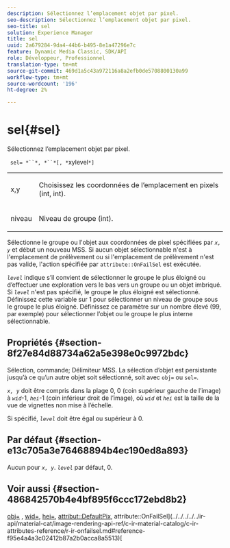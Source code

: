 ```yaml
---
description: Sélectionnez l’emplacement objet par pixel.
seo-description: Sélectionnez l’emplacement objet par pixel.
seo-title: sel
solution: Experience Manager
title: sel
uuid: 2a679284-9da4-44b6-b495-8e1a47296e7c
feature: Dynamic Media Classic, SDK/API
role: Développeur, Professionnel
translation-type: tm+mt
source-git-commit: 469d1a5c43a972116a8a2efb0de5708800130a99
workflow-type: tm+mt
source-wordcount: '196'
ht-degree: 2%

---
```



# sel{#sel}

Sélectionnez l’emplacement objet par pixel.

` sel= *``*, *``*[, *`xylevel`*]`

<table id="simpletable_247FF35D791C43D3AB433B8CF49F8C91"> 
 <tr class="strow"> 
  <td class="stentry"> <p> <span class="varname"> x,y  </span> </p> </td> 
  <td class="stentry"> <p>Choisissez les coordonnées de l’emplacement en pixels (int, int). </p> </td> 
 </tr> 
 <tr class="strow"> 
  <td class="stentry"> <p> <span class="varname"> niveau </span> </p> </td> 
  <td class="stentry"> <p>Niveau de groupe (int). </p> </td> 
 </tr> 
</table>

Sélectionne le groupe ou l&#39;objet aux coordonnées de pixel spécifiées par *`x, y`* et début un nouveau MSS. Si aucun objet sélectionnable n&#39;est à l&#39;emplacement de prélèvement ou si l&#39;emplacement de prélèvement n&#39;est pas valide, l&#39;action spécifiée par `attribute::OnFailSel` est exécutée.

*`level`* indique s’il convient de sélectionner le groupe le plus éloigné ou d’effectuer une exploration vers le bas vers un groupe ou un objet imbriqué. Si *`level`* n&#39;est pas spécifié, le groupe le plus éloigné est sélectionné. Définissez cette variable sur 1 pour sélectionner un niveau de groupe sous le groupe le plus éloigné. Définissez ce paramètre sur un nombre élevé (99, par exemple) pour sélectionner l’objet ou le groupe le plus interne sélectionnable.

## Propriétés {#section-8f27e84d88734a62a5e398e0c9972bdc}

Sélection, commande; Délimiteur MSS. La sélection d’objet est persistante jusqu’à ce qu’un autre objet soit sélectionné, soit avec `obj=` ou `sel=`.

*`x, y`* doit être compris dans la plage 0, 0 (coin supérieur gauche de l’image) à  *`wid`*-1,  *`hei`*-1 (coin inférieur droit de l’image), où  *`wid`* et  *`hei`* est la taille de la vue de vignettes non mise à l’échelle.

Si spécifié, *`level`* doit être égal ou supérieur à 0.

## Par défaut {#section-e13c705a3e76468894b4ec190ed8a893}

Aucun pour *`x, y`*. *`level`* par défaut, 0.

## Voir aussi {#section-486842570b4e4bf895f6ccc172ebd8b2}

[obj=](../../../../../ir-api/http-protocol/image-rendering-api-ref/c-ir-http-protocol-ref/c-ir-http-protocol-command-reference/r-ir-obj.md#reference-31e7dac7931b4e0eb3c7589f120a1e6a) ,  [wid=](../../../../../ir-api/http-protocol/image-rendering-api-ref/c-ir-http-protocol-ref/c-ir-http-protocol-command-reference/r-ir-wid.md#reference-b7e691b0624941168c94b2749ae233ec),  [hei=](../../../../../ir-api/http-protocol/image-rendering-api-ref/c-ir-http-protocol-ref/c-ir-http-protocol-command-reference/r-ir-hei.md#reference-1c08f60365a94417a39867c09cac5478),  [attribut::DefaultPix](../../../../../ir-api/material-cat/image-rendering-api-ref/c-ir-material-catalog/c-ir-attributes-reference/r-ir-defaultpix.md#reference-102c98f9b5d24d2aaaeb756653fb0e6f), attribute::OnFailSel](../../../../../ir-api/material-cat/image-rendering-api-ref/c-ir-material-catalog/c-ir-attributes-reference/r-ir-onfailsel.md#reference-f95e4a4a3c02412b87a2b0acca8a5513)[
